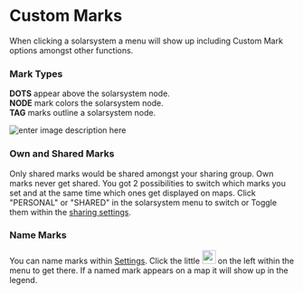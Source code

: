 # Custom Marks

When clicking a solarsystem a menu will show up including Custom Mark options amongst other functions.

### Mark Types
**DOTS** appear above the solarsystem node.<br>
**NODE** mark colors the solarsystem node.<br>
**TAG** marks outline a solarsystem node.

![enter image description here](https://raw.githubusercontent.com/Risingson/eedocs/master/docs/images/menus/custom-marks-400.png)

### Own and Shared Marks
Only shared marks would be shared amongst your sharing group. Own marks never get shared. You got 2 possibilities to switch which marks you set and at the same time which ones get displayed on maps. Click "PERSONAL" or "SHARED" in the solarsystem menu to switch or Toggle them within the [sharing settings](https://eveeye.readthedocs.io/en/latest/sharing/cloud/#Other-Options).

### Name Marks
You can name marks within [Settings](https://eveeye.readthedocs.io/en/latest/ui/settings/).  Click the little <img src="https://raw.githubusercontent.com/Risingson/eedocs/master/docs/images/Settings-100_off.png" width="24" height="24" > on the left within the menu to get there. 
If a named mark appears on a map it will show up in the legend.
<!--stackedit_data:
eyJoaXN0b3J5IjpbLTEzNzUxMDAzODksLTE5NDcxMTU2MzksLT
UwODU5MzY0NSwtNjI2MDM0ODg3LDE2OTU2NDQ4NTIsMTUyMzY2
ODk5OF19
-->